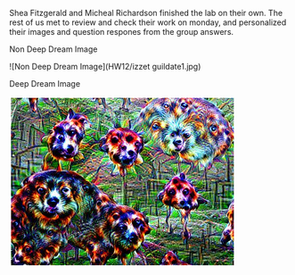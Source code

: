 Shea Fitzgerald and Micheal Richardson finished the lab on their own.
The rest of us met to review and check their work on monday, and personalized their images and question respones from the group answers.

Non Deep Dream Image

![Non Deep Dream Image](HW12/izzet guildate1.jpg)

Deep Dream Image

![Deep Dream Image](https://raw.githubusercontent.com/exalteded/DSPS_ejones/master/HW12/izzet%20guildgate1%20deepdream.png)
